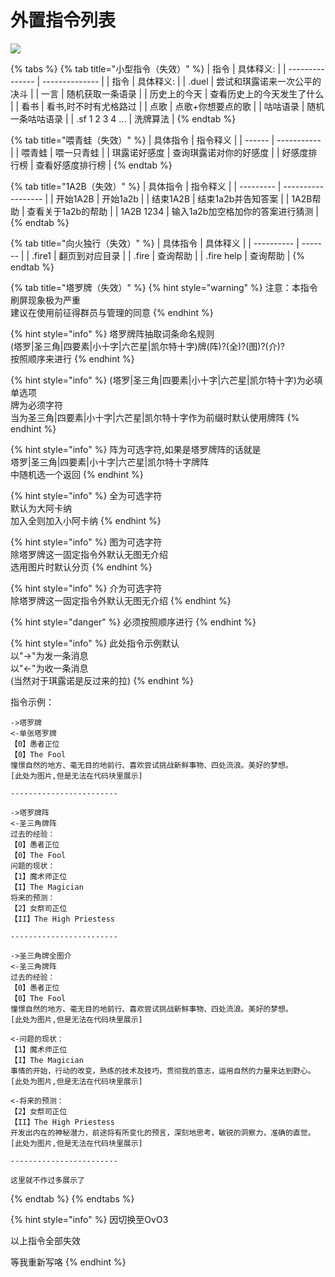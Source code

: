 # 外置指令列表

![](.gitbook/assets/⑨.png)

{% tabs %}
{% tab title="小型指令（失效）" %}
| 指令              | 具体释义:          |
| --------------- | -------------- |
| 指令              | 具体释义:          |
| .duel           | 尝试和琪露诺来一次公平的决斗 |
| 一言              | 随机获取一条语录       |
| 历史上的今天          | 查看历史上的今天发生了什么  |
| 看书              | 看书,时不时有尤格路过    |
| 点歌              | 点歌+你想要点的歌      |
| 咕咕语录            | 随机一条咕咕语录       |
| .sf 1 2 3 4 ... | 洗牌算法           |
{% endtab %}

{% tab title="喂青蛙（失效）" %}
| 具体指令   | 指令释义        |
| ------ | ----------- |
| 喂青蛙    | 喂一只青蛙       |
| 琪露诺好感度 | 查询琪露诺对你的好感度 |
| 好感度排行榜 | 查看好感度排行榜    |
{% endtab %}

{% tab title="1A2B（失效）" %}
| 具体指令      | 指令释义               |
| --------- | ------------------ |
| 开始1A2B    | 开始1a2b             |
| 结束1A2B    | 结束1a2b并告知答案        |
| 1A2B帮助    | 查看关于1a2b的帮助        |
| 1A2B 1234 | 输入1a2b加空格加你的答案进行猜测 |
{% endtab %}

{% tab title="向火独行（失效）" %}
| 具体指令       | 具体释义    |
| ---------- | ------- |
| .fire1     | 翻页到对应目录 |
| .fire      | 查询帮助    |
| .fire help | 查询帮助    |
{% endtab %}

{% tab title="塔罗牌（失效）" %}
{% hint style="warning" %}
注意：本指令刷屏现象极为严重\
建议在使用前征得群员与管理的同意
{% endhint %}

{% hint style="info" %}
塔罗牌阵抽取词条命名规则\
(塔罗|圣三角|四要素|小十字|六芒星|凯尔特十字)牌(阵)?(全)?(图)?(介)?\
按照顺序来进行
{% endhint %}

{% hint style="info" %}
(塔罗|圣三角|四要素|小十字|六芒星|凯尔特十字)为必填单选项\
牌为必须字符\
当为圣三角|四要素|小十字|六芒星|凯尔特十字作为前缀时默认使用牌阵
{% endhint %}

{% hint style="info" %}
阵为可选字符,如果是塔罗牌阵的话就是\
塔罗|圣三角|四要素|小十字|六芒星|凯尔特十字牌阵\
中随机选一个返回
{% endhint %}

{% hint style="info" %}
全为可选字符\
默认为大阿卡纳\
加入全则加入小阿卡纳
{% endhint %}

{% hint style="info" %}
图为可选字符\
除塔罗牌这一固定指令外默认无图无介绍\
选用图片时默认分页
{% endhint %}

{% hint style="info" %}
介为可选字符\
除塔罗牌这一固定指令外默认无图无介绍
{% endhint %}

{% hint style="danger" %}
必须按照顺序进行
{% endhint %}

{% hint style="info" %}
此处指令示例默认\
以"->"为发一条消息\
以"<-"为收一条消息\
(当然对于琪露诺是反过来的拉)
{% endhint %}

指令示例：

```
->塔罗牌
<-单张塔罗牌
【0】愚者正位
【0】The Fool
憧憬自然的地方、毫无目的地前行、喜欢尝试挑战新鲜事物、四处流浪。美好的梦想。
[此处为图片,但是无法在代码块里展示]

------------------------

->塔罗牌阵
<-圣三角牌阵
过去的经验：
【0】愚者正位
【0】The Fool
问题的现状：
【1】魔术师正位
【I】The Magician
将来的预测：
【2】女祭司正位
【II】The High Priestess

------------------------

->圣三角牌全图介
<-圣三角牌阵
过去的经验：
【0】愚者正位
【0】The Fool
憧憬自然的地方、毫无目的地前行、喜欢尝试挑战新鲜事物、四处流浪。美好的梦想。
[此处为图片,但是无法在代码块里展示]

<-问题的现状：
【1】魔术师正位
【I】The Magician
事情的开始，行动的改变，熟练的技术及技巧，贯彻我的意志，运用自然的力量来达到野心。
[此处为图片,但是无法在代码块里展示]

<-将来的预测：
【2】女祭司正位
【II】The High Priestess
开发出内在的神秘潜力，前途将有所变化的预言，深刻地思考，敏锐的洞察力，准确的直觉。
[此处为图片,但是无法在代码块里展示]

------------------------

这里就不作过多展示了
```
{% endtab %}
{% endtabs %}

{% hint style="info" %}
因切换至OvO3

以上指令全部失效

等我重新写咯
{% endhint %}
